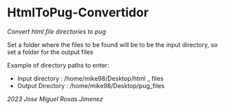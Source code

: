 # HtmlToPug-Convertidor
*Convert html file directories to pug*

Set a folder where the files to be found will be to be the input directory, so set a folder for the output files 

Example of directory paths to enter:
- Input directory : /home/mike98/Desktop/html _ files
- Output Directory : /home/mike98/Desktop/pug_files


*2023 Jose Miguel Rosas Jimenez*
